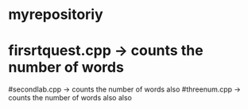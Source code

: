 # myrepositoriy
# firsrtquest.cpp -> counts the number of words
#secondlab.cpp -> counts the number of words also
#threenum.cpp -> counts the number of words also also
